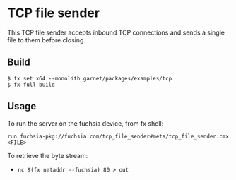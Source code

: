 # TCP file sender

This TCP file sender accepts inbound TCP connections and sends a single file to them before closing.

## Build

```
$ fx set x64 --monolith garnet/packages/examples/tcp
$ fx full-build
```

## Usage

To run the server on the fuchsia device, from fx shell:

```
run fuchsia-pkg://fuchsia.com/tcp_file_sender#meta/tcp_file_sender.cmx <FILE>
```

To retrieve the byte stream:
* `nc $(fx netaddr --fuchsia) 80 > out`

